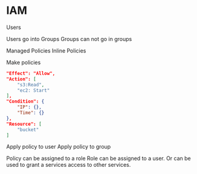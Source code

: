 # IAM

Users

Users go into Groups
Groups can not go in groups

Managed Policies
Inline Policies

Make policies

``` json
"Effect": "Allow",
"Action": [
    "s3:Read", 
    "ec2: Start"
],
"Condition": {
    "IP": {},
    "Time": {}
},
"Resource": [
    "bucket" 
]
```

Apply policy to user
Apply policy to group


Policy can be assigned to a role
Role can be assigned to a user. Or can be used to grant a services access to other services.
